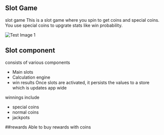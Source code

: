 ## Slot Game
slot game 
This is a slot game where you spin to get coins and special coins.
You use special coins to upgrate stats like win probability.

![Test Image 1](app-video.gif)



## Slot component
consists of various components

* Main slots
* Calculation engine
* win results
Once slots are activated, it persists the values to a store which is updates app wide

winnings include
* special coins
* normal coins
* jackpots

##rewards
Able to buy rewards with coins
